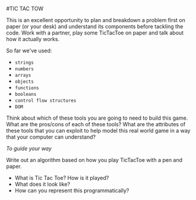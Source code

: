 #TIC TAC TOW

This is an excellent opportunity to plan and breakdown a problem first on paper (or your desk) and understand its components before tackling the code. Work with a partner, play some TicTacToe on paper and talk about how it actually works.

So far we've used:
- `strings`
- `numbers`
- `arrays`
- `objects`
- `functions`
- `booleans`
- `control flow structures`
- `DOM`

Think about which of these tools you are going to need to build this game. What are the pros/cons of each of these tools? What are the attributes of these tools that you can exploit to help model this real world game in a way that your computer can understand?

_To guide your way_

Write out an algorithm based on how you play TicTacToe with a pen and paper.

- What is Tic Tac Toe? How is it played?
- What does it look like?
- How can you represent this programmatically?